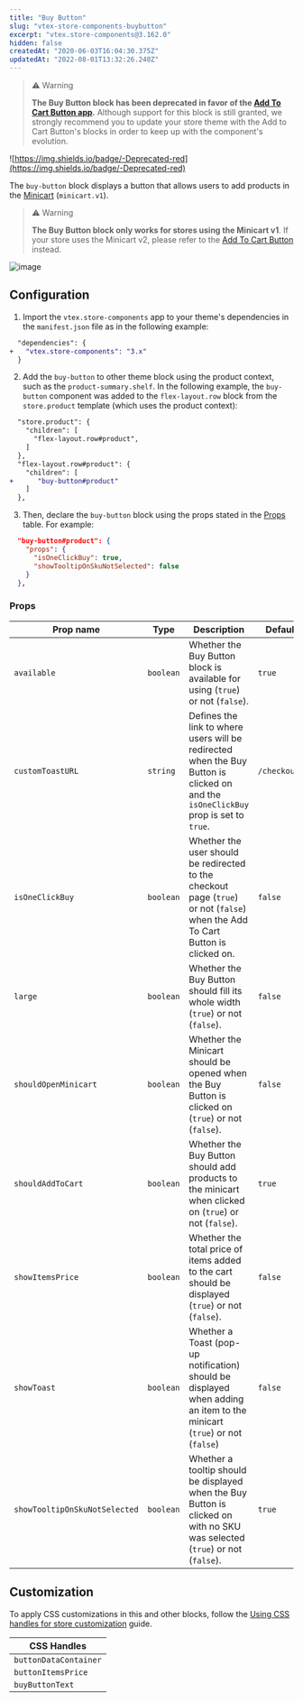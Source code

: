 ```yaml
---
title: "Buy Button"
slug: "vtex-store-components-buybutton"
excerpt: "vtex.store-components@3.162.0"
hidden: false
createdAt: "2020-06-03T16:04:30.375Z"
updatedAt: "2022-08-01T13:32:26.240Z"
---
```

> ⚠️ Warning
>
> **The Buy Button block has been deprecated in favor of the [Add To Cart Button app](https://developers.vtex.com/vtex-developer-docs/docs/vtex-add-to-cart-button/).** Although support for this block is still granted, we strongly recommend you to update your store theme with the Add to Cart Button's blocks in order to keep up with the component's evolution.

![https://img.shields.io/badge/-Deprecated-red](https://img.shields.io/badge/-Deprecated-red)

The `buy-button` block displays a button that allows users to add products in the [Minicart](https://developers.vtex.com/vtex-developer-docs/docs/vtex-minicart) (`minicart.v1`).

> ⚠️ Warning
>
> **The Buy Button block only works for stores using the Minicart v1**. If your store uses the Minicart v2, please refer to the [Add To Cart Button](https://developers.vtex.com/vtex-developer-docs/docs/vtex-add-to-cart-button) instead.

![image](https://user-images.githubusercontent.com/284515/70233985-69e13700-173e-11ea-91f7-6675a6a0e73b.png)

## Configuration

1. Import the `vtex.store-components` app to your theme's dependencies in the `manifest.json` file as in the following example:

```diff
  "dependencies": {
+   "vtex.store-components": "3.x"
  }
```

2. Add the `buy-button` to other theme block using the product context, such as the `product-summary.shelf`. In the following example, the `buy-button` component was added to the `flex-layout.row` block from the `store.product` template (which uses the product context):

```diff
  "store.product": {
    "children": [
      "flex-layout.row#product",
    ]
  },
  "flex-layout.row#product": {
    "children": [
+      "buy-button#product"
    ]
  },
```

3. Then, declare the `buy-button` block using the props stated in the [Props](#props) table. For example:

```json
  "buy-button#product": {
    "props": {
      "isOneClickBuy": true,
      "showTooltipOnSkuNotSelected": false
    }
  },
```

### Props

| Prop name            | Type      | Description                                                                      | Default value      |
| -------------------- | --------- | -------------------------------------------------------------------------------- | ------------------ |
| `available`          | `boolean` | Whether the Buy Button block is available for using (`true`) or not (`false`). | `true` |
| `customToastURL`     | `string`  | Defines the link to where users will be redirected when the Buy Button is clicked on and the `isOneClickBuy` prop is set to `true`. | `/checkout/#/cart` |
| `isOneClickBuy`      | `boolean` | Whether the user should be redirected to the checkout page (`true`) or not (`false`) when the Add To Cart Button is clicked on.        |  `false`              |
| `large`              | `boolean` | Whether the Buy Button should fill its whole width (`true`) or not (`false`). | `false`    |
| `shouldOpenMinicart` | `boolean` | Whether the Minicart should be opened when the Buy Button is clicked on (`true`) or not (`false`).                              | `false`              |
| `shouldAddToCart`    | `boolean` | Whether the Buy Button should add products to the minicart when clicked on (`true`) or not (`false`).         | `true`          |
| `showItemsPrice`     | `boolean` | Whether the total price of items added to the cart should be displayed (`true`) or not (`false`).                 | `false`              |
| `showToast`          | `boolean` | Whether a Toast (pop-up notification) should be displayed when adding an item to the minicart (`true`) or not (`false`)    | `false`                 |
| `showTooltipOnSkuNotSelected` | `boolean` | Whether a tooltip should be displayed when the Buy Button is clicked on with no SKU was selected (`true`) or not (`false`). | `true` |

## Customization

To apply CSS customizations in this and other blocks, follow the [Using CSS handles for store customization](https://developers.vtex.com/vtex-developer-docs/docs/vtex-io-documentation-using-css-handles-for-store-customization) guide.

| CSS Handles |
| --- |
| `buttonDataContainer` |
| `buttonItemsPrice`    |
| `buyButtonText`       |